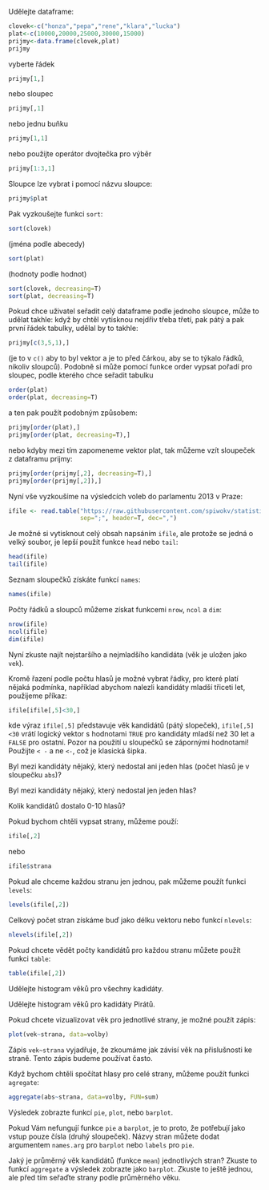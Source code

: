 Udělejte dataframe:

```R
clovek<-c("honza","pepa","rene","klara","lucka")
plat<-c(10000,20000,25000,30000,15000)
prijmy<-data.frame(clovek,plat)
prijmy
```

vyberte řádek
```R
prijmy[1,]
```
nebo sloupec
```R
prijmy[,1]
```
nebo jednu buňku
```R
prijmy[1,1]
```
nebo použijte operátor dvojtečka pro výběr
```R
prijmy[1:3,1]
```

Sloupce lze vybrat i pomocí názvu sloupce:
```R
prijmy$plat
```

Pak vyzkoušejte funkci `sort`:
```R
sort(clovek)
```
(jména podle abecedy)
```R
sort(plat)
```
(hodnoty podle hodnot)
```R
sort(clovek, decreasing=T)
sort(plat, decreasing=T)
```

Pokud chce uživatel seřadit celý dataframe podle jednoho sloupce, může to udělat takhle:
když by chtěl vytisknou nejdřiv třeba třetí, pak pátý a pak první řádek tabulky, udělal by to
takhle:
```R
prijmy[c(3,5,1),]
```
(je to v `c()` aby to byl vektor a je to před čárkou, aby se to týkalo řádků, nikoliv sloupců).
Podobně si může pomocí funkce order vypsat pořadí pro sloupec, podle kterého chce seřadit tabulku
```R
order(plat)
order(plat, decreasing=T)
```
a ten pak použít podobným způsobem:
```R
prijmy[order(plat),]
prijmy[order(plat, decreasing=T),]
```
nebo kdyby mezi tím zapomeneme vektor plat, tak můžeme vzít sloupeček z dataframu prijmy:
```R
prijmy[order(prijmy[,2], decreasing=T),]
prijmy[order(prijmy[,2]),]
```

Nyní vše vyzkoušíme na výsledcích voleb do parlamentu 2013 v Praze:

```R
ifile <- read.table("https://raw.githubusercontent.com/spiwokv/statistickaanalysadat/master/lookingatdata/volby2013praha.txt",
                    sep=";", header=T, dec=",")
```

Je možné si vytisknout celý obsah napsáním `ifile`, ale protože se jedná o velký soubor,
je lepší použít funkce `head` nebo `tail`:

```R
head(ifile)
tail(ifile)
```
Seznam sloupečků získáte funkcí `names`:

```R
names(ifile)
```
Počty řádků a sloupců můžeme získat funkcemi `nrow`, `ncol` a `dim`:
```R
nrow(ifile)
ncol(ifile)
dim(ifile)
```
Nyní zkuste najít nejstaršího a nejmladšího kandidáta (věk je uložen jako `vek`).

Kromě řazení podle počtu hlasů je možné vybrat řádky, pro které platí nějaká podmínka, například abychom nalezli
kandidáty mladší třiceti let, použijeme příkaz:
```R
ifile[ifile[,5]<30,]
```
kde výraz `ifile[,5]` představuje věk kandidátů (pátý slopeček), `ifile[,5]<30` vrátí logický vektor s hodnotami `TRUE`
pro kandidáty mladší než 30 let a `FALSE` pro ostatní. Pozor na použití u sloupečků se zápornými hodnotami! Použijte
`< -` a ne `<-`, což je klasická šipka.

Byl mezi kandidáty nějaký, který nedostal ani jeden hlas (počet hlasů je v sloupečku `abs`)?

Byl mezi kandidáty nějaký, který nedostal jen jeden hlas?

Kolik kandidátů dostalo 0-10 hlasů?

Pokud bychom chtěli vypsat strany, můžeme použí:

```R
ifile[,2]
```
nebo
```R
ifile$strana
```
Pokud ale chceme každou stranu jen jednou, pak můžeme použít funkci `levels`:
```R
levels(ifile[,2])
```
Celkový počet stran získáme buď jako délku vektoru nebo funkcí `nlevels`:
```R
nlevels(ifile[,2])
```
Pokud chcete vědět počty kandidátů pro každou stranu můžete použít funkci `table`:
```R
table(ifile[,2])
```
Udělejte histogram věků pro všechny kadidáty.

Udělejte histogram věků pro kadidáty Pirátů.

Pokud chcete vizualizovat věk pro jednotlivé strany, je možné použít zápis:
```R
plot(vek~strana, data=volby)
```
Zápis `vek~strana` vyjadřuje, že zkoumáme jak závisí věk na přislušnosti ke straně. Tento zápis budeme používat často.

Když bychom chtěli spočítat hlasy pro celé strany, můžeme použít funkci `agregate`:
```R
aggregate(abs~strana, data=volby, FUN=sum)
```
Výsledek zobrazte funkcí `pie`, `plot`, nebo `barplot`.

Pokud Vám nefungují funkce `pie` a `barplot`, je to proto, že potřebují jako vstup pouze čísla (druhý sloupeček).
Názvy stran můžete dodat argumentem `names.arg` pro `barplot` nebo `labels` pro `pie`.

Jaký je průměrný věk kandidátů (funkce `mean`) jednotlivých stran? Zkuste to funkcí `aggregate` a výsledek
zobrazte jako `barplot`. Zkuste to ještě jednou, ale před tím seřaďte strany podle průměrného věku.



